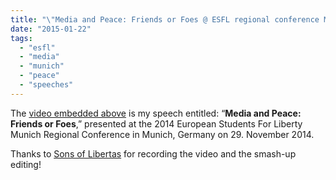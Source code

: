 ```yaml
---
title: "\"Media and Peace: Friends or Foes @ ESFL regional conference Munich\""
date: "2015-01-22"
tags: 
  - "esfl"
  - "media"
  - "munich"
  - "peace"
  - "speeches"
---
```


The [video embedded above](https://www.youtube.com/watch?v=D8ZnbDt-ddg) is my speech entitled: “**Media and Peace: Friends or Foes**,” presented at the 2014 European Students For Liberty Munich Regional Conference in Munich, Germany on 29. November 2014.

Thanks to [Sons of Libertas](https://www.youtube.com/channel/UCCIJN3K8PvVSTZe75o14Uvg) for recording the video and the smash-up editing!
